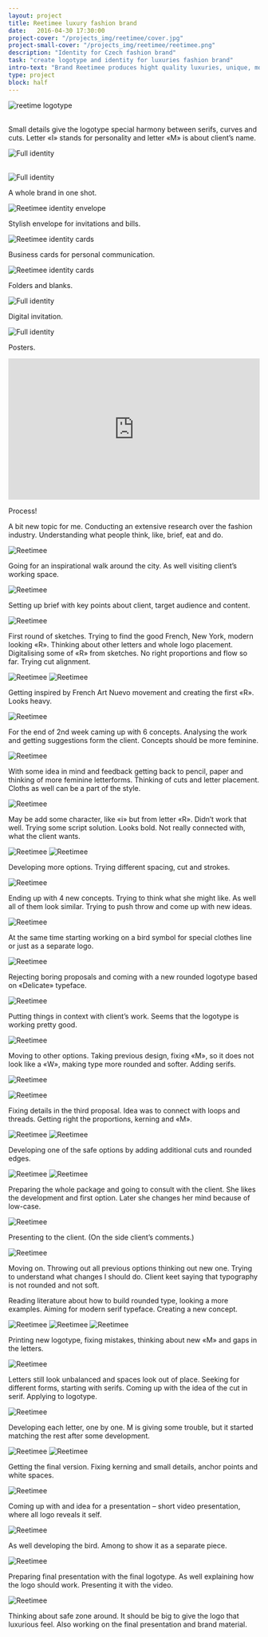 ```yaml
---
layout: project
title: Reetimee luxury fashion brand
date:   2016-04-30 17:30:00
project-cover: "/projects_img/reetimee/cover.jpg"
project-small-cover: "/projects_img/reetimee/reetimee.png"
description: "Identity for Czech fashion brand"
task: "create logotype and identity for luxuries fashion brand"
intro-text: "Brand Reetimee produces hight quality luxuries, unique, modern clothes for women. One of the distinguishable features of dress and accessories is cuts on them. To express three main parts of the brand: feminine (Paris), urban (New York) and free-spirited guided person (nature) I designed a logo."
type: project
block: half
---
```



<span class="logo">![reetime logotype](/projects_img/reetimee/logo.svg)</span>

<br>
<span class="p-center">Small details give the logotype special harmony between serifs, curves and cuts. Letter «I» stands for personality and letter «M» is about client’s name.</span>


<span class="p900">![Full identity](/projects_img/reetimee/b-and-w.jpg)</span>
<br><br>

<span>![Full identity](/projects_img/reetimee/identityfull.jpg)</span>

<span class="p-center">A whole brand in one shot.</span>

<span class="p700">![Reetimee identity envelope](/projects_img/reetimee/envelope.jpg)</span>

<span class="p-center">Stylish envelope for invitations and bills.</span>

<span class="p700">![Reetimee identity cards](/projects_img/reetimee/b-cards.jpg)</span>

<span class="p-center">Business cards for personal communication.</span>

<span class="p700">![Reetimee identity cards](/projects_img/reetimee/bigfolders.jpg)</span>

<span class="p-center">Folders and blanks.</span>

<span class="p900">![Full identity](/projects_img/reetimee/invitation.jpg)</span>

<span class="p-center">Digital invitation.</span>

<span class="p900">![Full identity](/projects_img/reetimee/posters.jpg)</span>

<span class="p-center">Posters.</span>

<style>.embed-container { position: relative; padding-bottom: 56.25%; height: 0; overflow: hidden; max-width: 100%; } .embed-container iframe, .embed-container object, .embed-container embed { position: absolute; top: 0; left: 0; width: 100%; height: 100%; }</style><div class='embed-container'><iframe src='https://player.vimeo.com/video/127406442' frameborder='0' webkitAllowFullScreen mozallowfullscreen allowFullScreen></iframe></div>

Process!

A bit new topic for me. Conducting an extensive research over the fashion industry. Understanding what people think, like, brief, eat and do.

<span class="p600">![Reetimee](/projects_img/reetimee/fashion.jpg)</span>

Going for an inspirational walk around the city. As well visiting client’s working space.

<span class="p600">![Reetimee](/projects_img/reetimee/space.jpg)</span>

Setting up brief with key points about client, target audience and content.

<span class="p600">![Reetimee](/projects_img/reetimee/brief.jpg)</span>

First round of sketches. Trying to find the good French, New York, modern looking «R». Thinking about other letters and whole logo placement. Digitalising some of «R» from sketches. No right proportions and flow so far. Trying cut alignment.

<span class="p600">![Reetimee](/projects_img/reetimee/sketch_1.jpg)</span>
<span class="p600">![Reetimee](/projects_img/reetimee/sketch_2.jpg)</span>

Getting inspired by French Art Nuevo movement and creating the first «R». Looks heavy.

<span class="p600">![Reetimee](/projects_img/reetimee/sketch_3.jpg)</span>

For the end of 2nd week caming up with 6 concepts. Analysing the work and getting suggestions form the client. Concepts should be more feminine.

<span class="p600">![Reetimee](/projects_img/reetimee/comment_1.jpg)</span>

With some idea in mind and feedback getting back to pencil, paper and thinking of more feminine letterforms. Thinking of cuts and letter placement. Cloths as well can be a part of the style.

<span class="p600">![Reetimee](/projects_img/reetimee/sketch_4.jpg)</span>

May be add some character, like «i» but from letter «R». Didn’t work that well. Trying some script solution. Looks bold. Not really connected with, what the client wants.

<span class="p600">![Reetimee](/projects_img/reetimee/sketch_5.jpg)</span>
<span class="p600">![Reetimee](/projects_img/reetimee/sketch_6.jpg)</span>

Developing more options. Trying different spacing, cut and strokes.

<span class="p600">![Reetimee](/projects_img/reetimee/d_sketch_1.jpg)</span>

Ending up with 4 new concepts. Trying to think what she might like. As well all of them look similar. Trying to push throw and come up with new ideas.

<span class="p600">![Reetimee](/projects_img/reetimee/d_sketch_2.jpg)</span>

At the same time starting working on a bird symbol for special clothes line or just as a separate logo.

<span class="p600">![Reetimee](/projects_img/reetimee/d_sketch_3.jpg)</span>

Rejecting boring proposals and coming with a new rounded logotype based on «Delicate» typeface.

<span class="p600">![Reetimee](/projects_img/reetimee/d_sketch_4.jpg)</span>

Putting things in context with client’s work. Seems that the logotype is working pretty good.

<span class="p600">![Reetimee](/projects_img/reetimee/context_1.jpg)</span>

Moving to other options. Taking previous design, fixing «M», so it does not look like a «W», making type more rounded and softer. Adding serifs.

<span class="p600">![Reetimee](/projects_img/reetimee/d_sketch_6.jpg)</span>

<span class="p600">![Reetimee](/projects_img/reetimee/context_2.jpg)</span>

Fixing details in the third proposal. Idea was to connect with loops and threads. Getting right the proportions, kerning and «M».

<span class="p600">![Reetimee](/projects_img/reetimee/d_sketch_7.jpg)</span>
<span class="p600">![Reetimee](/projects_img/reetimee/context_3.jpg)</span>

Developing one of the safe options by adding additional cuts and rounded edges.

<span class="p600">![Reetimee](/projects_img/reetimee/d_sketch_8.jpg)</span>
<span class="p600">![Reetimee](/projects_img/reetimee/context_4.jpg)</span>

Preparing the whole package and going to consult with the client. She  likes the development and first option. Later she changes her mind because of low-case.

<span class="p600">![Reetimee](/projects_img/reetimee/pre-pre.jpg)</span>

Presenting to the client. (On the side client’s comments.)

<span class="p600">![Reetimee](/projects_img/reetimee/feedback.jpg)</span>

Moving on. Throwing out all previous options thinking out new one. Trying to understand what changes I should do. Client keet saying that typography is not rounded and not soft.

Reading literature about how to build rounded type, looking a more examples. Aiming for modern serif typeface. Creating a new concept.

<span class="p600">![Reetimee](/projects_img/reetimee/d_sketch_12.jpg)</span>
<span class="p600">![Reetimee](/projects_img/reetimee/sketch_8.jpg)</span>
<span class="p600">![Reetimee](/projects_img/reetimee/il.jpg)</span>

Printing new logotype, fixing mistakes, thinking about new «M» and gaps in the letters.

<span class="p600">![Reetimee](/projects_img/reetimee/sketch_13.jpg)</span>

Letters still look unbalanced and spaces look out of place. Seeking for different forms, starting with serifs. Coming up with the idea of the cut in serif. Applying to logotype.

<span class="p600">![Reetimee](/projects_img/reetimee/sketch_17.jpg)</span>

Developing each letter, one by one. M is giving some trouble, but it started matching the rest after some development.

<span class="p600">![Reetimee](/projects_img/reetimee/letters.jpg)</span>
<span class="p600">![Reetimee](/projects_img/reetimee/letters_2.jpg)</span>

Getting the final version. Fixing kerning and small details, anchor points and white spaces.

<span class="p600">![Reetimee](/projects_img/reetimee/logo_f.jpg)</span>

Coming up with and idea for a presentation – short video presentation, where all logo reveals it self.

<span class="p600">![Reetimee](/projects_img/reetimee/af.jpg)</span>

As well developing the bird. Among to show it as a separate piece.

<span class="p600">![Reetimee](/projects_img/reetimee/birds_f.jpg)</span>

Preparing final presentation with the final logotype. As well explaining how the logo should work. Presenting it with the video.

<span class="p600">![Reetimee](/projects_img/reetimee/final_pdf.png)</span>

Thinking about safe zone around. It should be big to give the logo that luxurious feel. Also working on the final presentation and brand material.